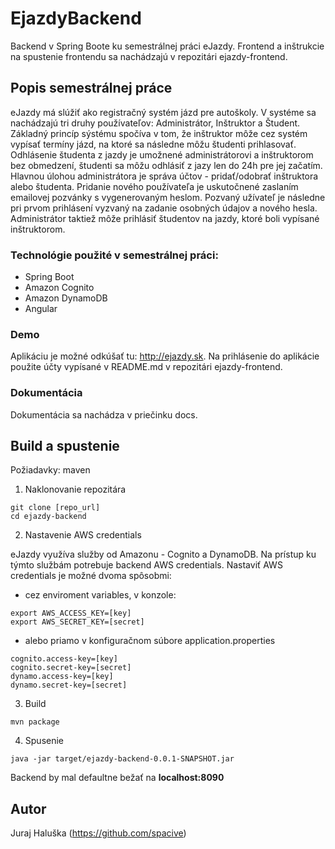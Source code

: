# EjazdyBackend

Backend v Spring Boote ku semestrálnej práci eJazdy. Frontend
a inštrukcie na spustenie frontendu sa nachádzajú v repozitári ejazdy-frontend.

## Popis semestrálnej práce

eJazdy má slúžiť ako registračný systém jázd pre autoškoly. V systéme sa nachádzajú
tri druhy používateľov: Administrátor, Inštruktor a Študent. Základný princíp
sýstému spočíva v tom, že inštruktor môže cez systém vypísať termíny jázd, na ktoré
sa následne môžu študenti prihlasovať. Odhlásenie študenta z jazdy je umožnené administrátorovi
a inštruktorom bez obmedzení, študenti sa môžu odhlásiť z jazy len do 24h
pre jej začatím. Hlavnou úlohou administrátora je správa účtov - pridať/odobrať
inštruktora alebo študenta. Pridanie nového používateľa je uskutočnené zaslaním emailovej 
pozvánky s vygenerovaným heslom. Pozvaný užívateľ je následne pri prvom prihlásení vyzvaný 
na zadanie osobných údajov a nového hesla. Administrátor taktiež môže prihlásiť študentov na
jazdy, ktoré boli vypísané inštruktorom.

### Technológie použité v semestrálnej práci:
- Spring Boot
- Amazon Cognito
- Amazon DynamoDB
- Angular

### Demo

Aplikáciu je možné odkúšať tu: http://ejazdy.sk.
Na prihlásenie do aplikácie použite účty vypísané v README.md v repozitári ejazdy-frontend.

### Dokumentácia

Dokumentácia sa nachádza v priečinku docs.

## Build a spustenie

Požiadavky: maven

1. Naklonovanie repozitára
```
git clone [repo_url]
cd ejazdy-backend
```

2. Nastavenie AWS credentials

eJazdy využíva služby od Amazonu - Cognito a DynamoDB. Na prístup
ku týmto službám potrebuje backend AWS credentials. Nastaviť AWS credentials je 
možné dvoma spôsobmi:
- cez enviroment variables, v konzole:
```
export AWS_ACCESS_KEY=[key]
export AWS_SECRET_KEY=[secret]
```
- alebo priamo v konfiguračnom súbore application.properties
```
cognito.access-key=[key]
cognito.secret-key=[secret]
dynamo.access-key=[key]
dynamo.secret-key=[secret]
```

3. Build
```
mvn package
```

4. Spusenie
```
java -jar target/ejazdy-backend-0.0.1-SNAPSHOT.jar
```
Backend by mal defaultne bežať na **localhost:8090**

## Autor
Juraj Haluška (https://github.com/spacive)